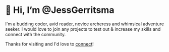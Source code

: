 <h1>👋 Hi, I’m @JessGerritsma </h1>

I'm a budding coder, avid reader, novice archeress and whimsical adventure seeker. I would love to join any projects to test out & increase my skills and connect with the community.

Thanks for visiting and I'd love to <a href="mailto:jessica.gerritsma@gmail.com">connect</a>!
